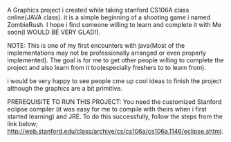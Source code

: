 A Graphics project i created while taking stanford CS106A class online(JAVA class).
it is a simple beginning of a shooting game i named ZombieRush. I hope i find someone willing to learn and complete it with Me soon(I WOULD BE VERY GLAD!). 

NOTE: This is one of my first encounters with java(Most of the implementations may not be professionally arranged or even properly implemented). The goal is for me to get other people willing to complete the project and also learn from it too(especially freshers to to learn from).

i would be very happy to see people cme up cool ideas to finish the project although the graphics are a bit primitive.

PREREQUISITE TO RUN THIS PROJECT:
You need the customized Stanford eclipse compiler (it was easy for me to compile with theirs when i first started learning) and JRE. 
To do this successfully, follow the steps from the link below; http://web.stanford.edu/class/archive/cs/cs106a/cs106a.1146/eclipse.shtml.


